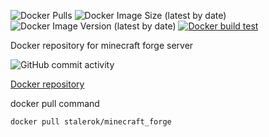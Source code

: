 ![Docker Pulls](https://img.shields.io/docker/pulls/stalerok/minecraft_forge)
![Docker Image Size (latest by date)](https://img.shields.io/docker/image-size/stalerok/minecraft_forge)
![Docker Image Version (latest by date)](https://img.shields.io/docker/v/stalerok/minecraft_forge)
[![Docker build test](https://github.com/stalerok/minecraft_forge/actions/workflows/docker-check.yml/badge.svg)](https://github.com/stalerok/minecraft_forge/actions/workflows/docker-check.yml)

Docker repository for minecraft forge server

![GitHub commit activity](https://img.shields.io/github/commit-activity/w/stalerok/minecraft_forge)


[Docker repository](https://hub.docker.com/r/stalerok/minecraft_forge "Docker repository")

docker pull command

`docker pull stalerok/minecraft_forge`